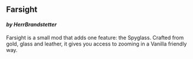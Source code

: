 ## Farsight
#### *by HerrBrandstetter*
Farsight is a small mod that adds one feature: the Spyglass. Crafted from gold, glass and leather, it gives you access to zooming in a Vanilla friendly way.
